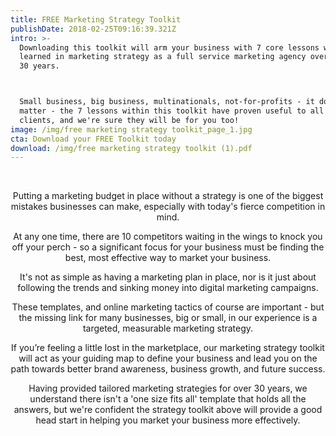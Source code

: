 ```yaml
---
title: FREE Marketing Strategy Toolkit
publishDate: 2018-02-25T09:16:39.321Z
intro: >-
  Downloading this toolkit will arm your business with 7 core lessons we have
  learned in marketing strategy as a full service marketing agency over the past
  30 years.



  Small business, big business, multinationals, not-for-profits - it doesn't
  matter - the 7 lessons within this toolkit have proven useful to all of our
  clients, and we're sure they will be for you too!
image: /img/free marketing strategy toolkit_page_1.jpg
cta: Download your FREE Toolkit today
download: /img/free marketing strategy toolkit (1).pdf
---
```

<br>

<Center>

<p>

Putting a marketing budget in place without a strategy is one of the biggest mistakes businesses can make, especially with today's fierce competition in mind. 

</p>

<p> 

At any one time, there are 10 competitors waiting in the wings to knock you off your perch - so a significant focus for your business must be finding the best, most effective way to market your business.

</p>

<p> 

It's not as simple as having a marketing plan in place, nor is it just about following the trends and sinking money into digital marketing campaigns.

</p>

<p> 

These templates, and online marketing tactics of course are important - but the missing link for many businesses, big or small, in our experience is a targeted, measurable marketing strategy.

</p>

<p> 

If you’re feeling a little lost in the marketplace, our marketing strategy toolkit will act as your guiding map to define your business and lead you on the path towards better brand awareness, business growth, and future success.

</p>

<p> 

Having provided tailored marketing strategies for over 30 years, we understand there isn't a 'one size fits all' template that holds all the answers, but we're confident the strategy toolkit above will provide a good head start in helping you market your business more effectively.

</p> 

<Center/>
